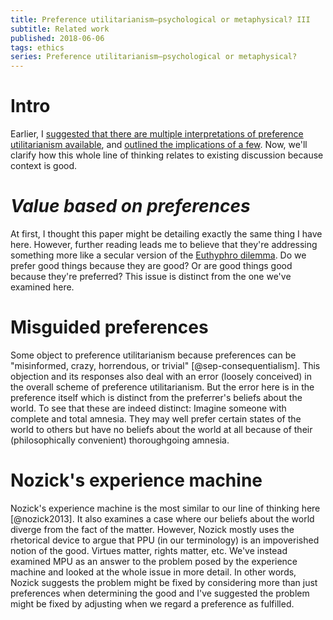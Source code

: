 ```yaml
---
title: Preference utilitarianism—psychological or metaphysical? III
subtitle: Related work
published: 2018-06-06
tags: ethics
series: Preference utilitarianism—psychological or metaphysical?
---
```


# Intro

Earlier, I [suggested that there are multiple interpretations of preference utilitarianism available](/posts/preference-utilitarianism-psychological-metaphysical-i/), and [outlined the implications of a few](/posts/preference-utilitarianism-psychological-metaphysical-i/). Now, we'll clarify how this whole line of thinking relates to existing discussion because context is good.

# *Value based on preferences*

At first, I thought this paper might be detailing exactly the same thing I have here. However, further reading leads me to believe that they're addressing something more like a secular version of the [Euthyphro dilemma](https://en.wikipedia.org/wiki/Euthyphro_dilemma). Do we prefer good things because they are good? Or are good things good because they're preferred? This issue is distinct from the one we've examined here.

<!--more-->

# Misguided preferences

Some object to preference utilitarianism because preferences can be "misinformed, crazy, horrendous, or trivial" [@sep-consequentialism]. This objection and its responses also deal with an error (loosely conceived) in the overall scheme of preference utilitarianism. But the error here is in the preference itself which is distinct from the preferrer's beliefs about the world. To see that these are indeed distinct: Imagine someone with complete and total amnesia. They may well prefer certain states of the world to others but have no beliefs about the world at all because of their (philosophically convenient) thoroughgoing amnesia.

# Nozick's experience machine

Nozick's experience machine is the most similar to our line of thinking here [@nozick2013]. It also examines a case where our beliefs about the world diverge from the fact of the matter. However, Nozick mostly uses the rhetorical device to argue that PPU (in our terminology) is an impoverished notion of the good. Virtues matter, rights matter, etc. We've instead examined MPU as an answer to the problem posed by the experience machine and looked at the whole issue in more detail. In other words, Nozick suggests the problem might be fixed by considering more than just preferences when determining the good and I've suggested the problem might be fixed by adjusting when we regard a preference as fulfilled.

